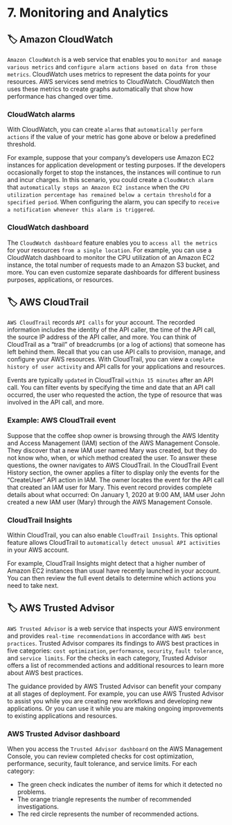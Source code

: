 # 7. Monitoring and Analytics
## 🏷 Amazon CloudWatch
`Amazon CloudWatch` is a web service that enables you to `monitor and manage various metrics` and `configure alarm actions based on data from those metrics`. CloudWatch uses metrics to represent the data points for your resources. AWS services send metrics to CloudWatch. CloudWatch then uses these metrics to create graphs automatically that show how performance has changed over time. 

### CloudWatch alarms
With CloudWatch, you can create `alarms` that `automatically perform actions` if the value of your metric has gone above or below a predefined threshold. 

For example, suppose that your company’s developers use Amazon EC2 instances for application development or testing purposes. If the developers occasionally forget to stop the instances, the instances will continue to run and incur charges. In this scenario, you could create a `CloudWatch alarm` that `automatically stops an Amazon EC2 instance` when the `CPU utilization percentage has remained below a certain threshold` for a `specified period`. When configuring the alarm, you can specify to `receive a notification whenever this alarm is triggered`.

### CloudWatch dashboard
The `CloudWatch dashboard` feature enables you to `access all the metrics` for your resources `from a single location`. For example, you can use a CloudWatch dashboard to monitor the CPU utilization of an Amazon EC2 instance, the total number of requests made to an Amazon S3 bucket, and more. You can even customize separate dashboards for different business purposes, applications, or resources.

## 🏷 AWS CloudTrail
`AWS CloudTrail` records `API calls` for your account. The recorded information includes the identity of the API caller, the time of the API call, the source IP address of the API caller, and more. You can think of CloudTrail as a “trail” of breadcrumbs (or a log of actions) that someone has left behind them. Recall that you can use API calls to provision, manage, and configure your AWS resources. With CloudTrail, you can view a `complete history of user activity` and API calls for your applications and resources. 

Events are typically `updated` in CloudTrail `within 15 minutes` after an API call. You can filter events by specifying the time and date that an API call occurred, the user who requested the action, the type of resource that was involved in the API call, and more.

### Example: AWS CloudTrail event
Suppose that the coffee shop owner is browsing through the AWS Identity and Access Management (IAM) section of the AWS Management Console. They discover that a new IAM user named Mary was created, but they do not know who, when, or which method created the user. To answer these questions, the owner navigates to AWS CloudTrail. In the CloudTrail Event History section, the owner applies a filter to display only the events for the “CreateUser” API action in IAM. The owner locates the event for the API call that created an IAM user for Mary. This event record provides complete details about what occurred: On January 1, 2020 at 9:00 AM, IAM user John created a new IAM user (Mary) through the AWS Management Console.

### CloudTrail Insights
Within CloudTrail, you can also enable `CloudTrail Insights`. This optional feature allows CloudTrail to `automatically detect unusual API activities` in your AWS account. 

For example, CloudTrail Insights might detect that a higher number of Amazon EC2 instances than usual have recently launched in your account. You can then review the full event details to determine which actions you need to take next.

## 🏷 AWS Trusted Advisor
`AWS Trusted Advisor` is a web service that inspects your AWS environment and provides `real-time recommendations` in accordance with `AWS best practices`. Trusted Advisor compares its findings to AWS best practices in five categories: `cost optimization`, `performance`, `security`, `fault tolerance`, and `service limits`. For the checks in each category, Trusted Advisor offers a list of recommended actions and additional resources to learn more about AWS best practices. 

The guidance provided by AWS Trusted Advisor can benefit your company at all stages of deployment. For example, you can use AWS Trusted Advisor to assist you while you are creating new workflows and developing new applications. Or you can use it while you are making ongoing improvements to existing applications and resources.

### AWS Trusted Advisor dashboard
When you access the `Trusted Advisor dashboard` on the AWS Management Console, you can review completed checks for cost optimization, performance, security, fault tolerance, and service limits. For each category:
- The green check indicates the number of items for which it detected no problems.
- The orange triangle represents the number of recommended investigations.
- The red circle represents the number of recommended actions.






















